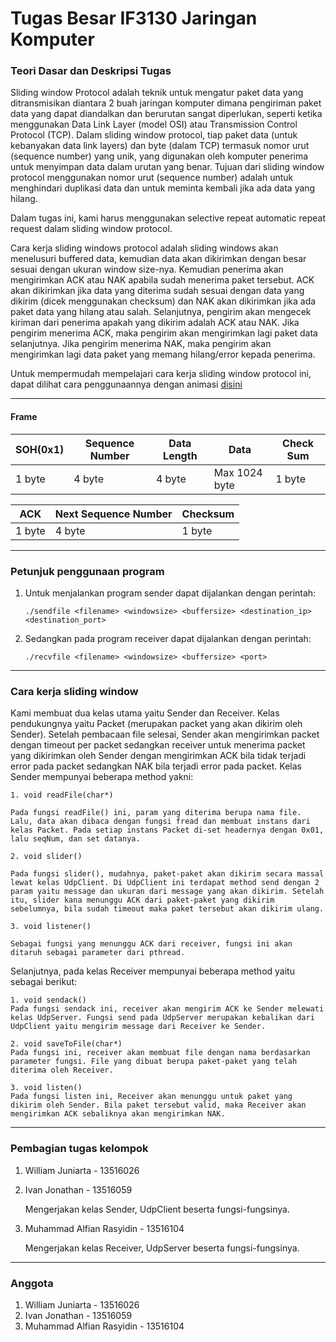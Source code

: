 # Tugas Besar IF3130 Jaringan Komputer

### Teori Dasar dan Deskripsi Tugas
Sliding window Protocol adalah teknik untuk mengatur paket data yang ditransmisikan diantara 2 buah jaringan komputer dimana pengiriman paket data yang dapat diandalkan dan berurutan sangat diperlukan, seperti ketika menggunakan Data Link Layer (model OSI) atau Transmission Control Protocol (TCP). 
Dalam sliding window protocol, tiap paket data (untuk kebanyakan data link layers) dan byte (dalam TCP) termasuk nomor urut (sequence number) yang unik, yang digunakan oleh komputer penerima untuk menyimpan data dalam urutan yang benar. Tujuan dari sliding window protocol menggunakan nomor urut (sequence number) adalah untuk menghindari duplikasi data dan untuk meminta kembali jika ada data yang hilang. 

Dalam tugas ini, kami harus menggunakan selective repeat automatic repeat request dalam sliding window protocol.

Cara kerja sliding windows protocol adalah sliding windows akan menelusuri buffered data, kemudian data akan dikirimkan dengan besar sesuai dengan ukuran window size-nya. Kemudian penerima akan mengirimkan ACK atau NAK apabila sudah menerima paket tersebut. ACK akan dikirimkan jika data yang diterima sudah sesuai dengan data yang dikirim (dicek menggunakan checksum) dan NAK akan dikirimkan jika ada paket data yang hilang atau salah. Selanjutnya, pengirim akan mengecek kiriman dari penerima apakah yang dikirim adalah ACK atau NAK. Jika pengirim menerima ACK, maka pengirim akan mengirimkan lagi paket data selanjutnya. Jika pengirim menerima NAK, maka pengirim akan mengirimkan lagi data paket yang memang hilang/error kepada penerima.

Untuk mempermudah mempelajari cara kerja sliding window protocol ini, dapat dilihat cara penggunaannya dengan animasi [disini](http://www.ccs-labs.org/teaching/rn/animations/gbn_sr/)

---
#### Frame
SOH(0x1)|Sequence Number|Data Length|Data|Check Sum
---|---|---|---|---
1 byte|4 byte|4 byte|Max 1024 byte|1 byte

ACK|Next Sequence Number|Checksum
---|---|---
1 byte|4 byte|1 byte

---

### Petunjuk penggunaan program

1. Untuk menjalankan program sender dapat dijalankan dengan perintah:
      ```
      ./sendfile <filename> <windowsize> <buffersize> <destination_ip> <destination_port>
      ```
2. Sedangkan pada program receiver dapat dijalankan dengan perintah:
    ```
    ./recvfile <filename> <windowsize> <buffersize> <port>
    ```
---
    
### Cara kerja sliding window
Kami membuat dua kelas utama yaitu Sender dan Receiver. Kelas pendukungnya yaitu Packet (merupakan packet yang akan dikirim oleh Sender). Setelah pembacaan file selesai, Sender akan mengirimkan packet dengan timeout per packet sedangkan receiver untuk menerima packet yang dikirimkan oleh Sender dengan mengirimkan ACK bila tidak terjadi error pada packet sedangkan NAK bila terjadi error pada packet. Kelas Sender mempunyai beberapa method yakni:

    1. void readFile(char*)
    
    Pada fungsi readFile() ini, param yang diterima berupa nama file. Lalu, data akan dibaca dengan fungsi fread dan membuat instans dari kelas Packet. Pada setiap instans Packet di-set headernya dengan 0x01, lalu seqNum, dan set datanya.

    2. void slider()
    
    Pada fungsi slider(), mudahnya, paket-paket akan dikirim secara massal lewat kelas UdpClient. Di UdpClient ini terdapat method send dengan 2 param yaitu message dan ukuran dari message yang akan dikirim. Setelah itu, slider kana menunggu ACK dari paket-paket yang dikirim sebelumnya, bila sudah timeout maka paket tersebut akan dikirim ulang.

    3. void listener()
    
    Sebagai fungsi yang menunggu ACK dari receiver, fungsi ini akan ditaruh sebagai parameter dari pthread.

Selanjutnya, pada kelas Receiver mempunyai beberapa method yaitu sebagai berikut:
    
    1. void sendack()
    Pada fungsi sendack ini, receiver akan mengirim ACK ke Sender melewati kelas UdpServer. Fungsi send pada UdpServer merupakan kebalikan dari UdpClient yaitu mengirim message dari Receiver ke Sender. 
    
    2. void saveToFile(char*)
    Pada fungsi ini, receiver akan membuat file dengan nama berdasarkan parameter fungsi. File yang dibuat berupa paket-paket yang telah diterima oleh Receiver.
    
    3. void listen()
    Pada fungsi listen ini, Receiver akan menunggu untuk paket yang dikirim oleh Sender. Bila paket tersebut valid, maka Receiver akan mengirimkan ACK sebaliknya akan mengirimkan NAK.

---

### Pembagian tugas kelompok
1. William Juniarta - 13516026
2. Ivan Jonathan - 13516059
    
    Mengerjakan kelas Sender, UdpClient beserta fungsi-fungsinya.
3. Muhammad Alfian Rasyidin - 13516104

     Mengerjakan kelas Receiver, UdpServer beserta fungsi-fungsinya. 

---
### Anggota
1. William Juniarta         - 13516026
2. Ivan Jonathan            - 13516059
3. Muhammad Alfian Rasyidin - 13516104
